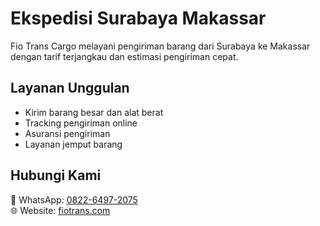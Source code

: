 # Ekspedisi Surabaya Makassar

Fio Trans Cargo melayani pengiriman barang dari Surabaya ke Makassar dengan tarif terjangkau dan estimasi pengiriman cepat.

## Layanan Unggulan

- Kirim barang besar dan alat berat
- Tracking pengiriman online
- Asuransi pengiriman
- Layanan jemput barang

## Hubungi Kami

📱 WhatsApp: [0822-6497-2075](https://wa.me/6282264972075)  
🌐 Website: [fiotrans.com](https://fiotrans.com)
